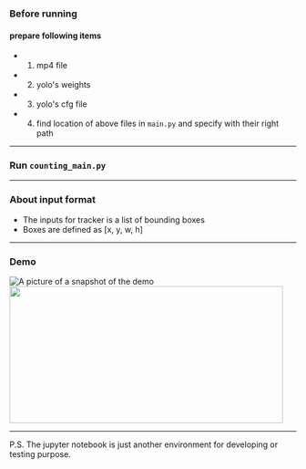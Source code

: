 ### Before running
#### prepare following items
* 1. mp4 file
* 2. yolo's weights
* 3. yolo's cfg file
* 4. find location of above files in `main.py` and specify with their right path
---
### Run `counting_main.py`
---
### About input format
* The inputs for tracker is a list of bounding boxes
* Boxes are defined as [x, y, w, h]
---
### Demo
![A picture of a snapshot of the demo](https://i.imgur.com/cldZbR7.jpg)
<img src="https://github.com/erichsiao1106/MOT_peoplecounting/t1.JPG" width="480" height="240" /><br>

---
P.S. The jupyter notebook is just another environment for developing or testing purpose.
